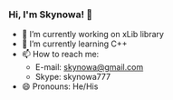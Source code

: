 ### Hi, I'm Skynowa! 👋

- 🔭 I’m currently working on xLib library
- 🌱 I’m currently learning C++
- 📫 How to reach me:
  - E-mail:  skynowa@gmail.com
  - Skype:   skynowa777
- 😄 Pronouns: He/His

<!-- - 🤔 I’m looking for help with ... -->
<!-- - 👯 I’m looking to collaborate on ... -->
<!-- - ⚡ Fun fact: ... -->

